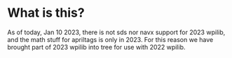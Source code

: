 # What is this?

As of today, Jan 10 2023, there is not sds nor navx support for 2023 wpilib, and the math stuff for apriltags is only in 2023. For this reason we have brought part of 2023 wpilib into tree for use with 2022 wpilib.
